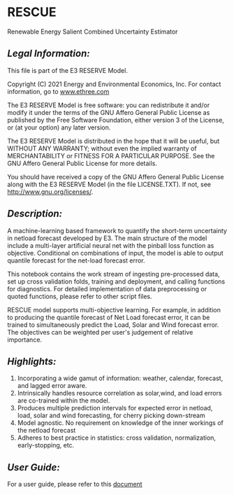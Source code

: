 # RESCUE
Renewable Energy Salient Combined Uncertainty Estimator

## *Legal Information:*
This file is part of the E3 RESERVE Model.

Copyright (C) 2021 Energy and Environmental Economics, Inc.
For contact information, go to www.ethree.com

The E3 RESERVE Model is free software: you can redistribute it and/or modify
it under the terms of the GNU Affero General Public License as published by
the Free Software Foundation, either version 3 of the License, or
(at your option) any later version.

The E3 RESERVE Model is distributed in the hope that it will be useful,
but WITHOUT ANY WARRANTY; without even the implied warranty of
MERCHANTABILITY or FITNESS FOR A PARTICULAR PURPOSE.  See the
GNU Affero General Public License for more details.

You should have received a copy of the GNU Affero General Public License
along with the E3 RESERVE Model (in the file LICENSE.TXT). If not,
see <http://www.gnu.org/licenses/>.

## *Description:*
A machine-learning based framework to quantify the short-term uncertainty in netload forecast developed by E3. 
The main structure of the model include a multi-layer artificial neural net with the pinball loss function as objective. Conditional on combinations of input, the model is able to output quantile forecast for the net-load forecast error.

This notebook contains the work stream of ingesting pre-processed data, set up cross validation folds, 
training and deployment, and calling functions for diagnostics. 
For detailed implementation of data preprocessing or quoted functions, please refer to other script files. 

RESCUE model supports multi-objective learning. For example, in addition to producing the quantile forecast of Net Load forecast error, it can be trained to simultaneously predict the Load, Solar and Wind forecast error. The objectives can be weighted per user's judgement of relative importance.


## *Highlights:*
1. Incorporating a wide gamut of information: weather, calendar, forecast, and lagged error aware. 
2. Intrinsically handles resource correlation as solar,wind, and load errors are co-trained within the model.
3. Produces multiple prediction intervals for expected error in netload, load, solar and wind forecasting, for cherry picking down-stream
4. Model agnostic. No requirement on knowledge of the inner workings of the netload forecast
5. Adheres to best practice in statistics: cross validation, normalization, early-stopping, etc.

## *User Guide:*
For a user guide, please refer to this [document](https://willdan.box.com/s/ukgey1q1itzpet1db5cp14b6qjmlkqx6)
